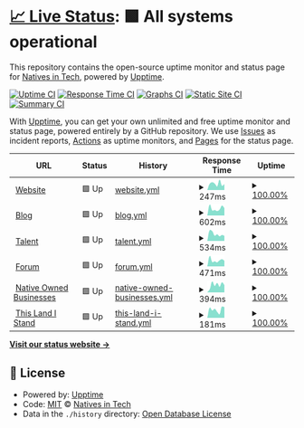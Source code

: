 # [📈 Live Status](https://nativesintech.github.io/upptime): <!--live status--> **🟩 All systems operational**

This repository contains the open-source uptime monitor and status page for [Natives in Tech](https://nativesintech.org/), powered by [Upptime](https://github.com/upptime/upptime).

[![Uptime CI](https://github.com/nativesintech/upptime/workflows/Uptime%20CI/badge.svg)](https://github.com/nativesintech/upptime/actions?query=workflow%3A%22Uptime+CI%22)
[![Response Time CI](https://github.com/nativesintech/upptime/workflows/Response%20Time%20CI/badge.svg)](https://github.com/nativesintech/upptime/actions?query=workflow%3A%22Response+Time+CI%22)
[![Graphs CI](https://github.com/nativesintech/upptime/workflows/Graphs%20CI/badge.svg)](https://github.com/nativesintech/upptime/actions?query=workflow%3A%22Graphs+CI%22)
[![Static Site CI](https://github.com/nativesintech/upptime/workflows/Static%20Site%20CI/badge.svg)](https://github.com/nativesintech/upptime/actions?query=workflow%3A%22Static+Site+CI%22)
[![Summary CI](https://github.com/nativesintech/upptime/workflows/Summary%20CI/badge.svg)](https://github.com/nativesintech/upptime/actions?query=workflow%3A%22Summary+CI%22)

With [Upptime](https://upptime.js.org), you can get your own unlimited and free uptime monitor and status page, powered entirely by a GitHub repository. We use [Issues](https://github.com/nativesintech/upptime/issues) as incident reports, [Actions](https://github.com/nativesintech/upptime/actions) as uptime monitors, and [Pages](https://nativesintech.github.io/upptime) for the status page.

<!--start: status pages-->
<!-- This summary is generated by Upptime (https://github.com/upptime/upptime) -->
<!-- Do not edit this manually, your changes will be overwritten -->
<!-- prettier-ignore -->
| URL | Status | History | Response Time | Uptime |
| --- | ------ | ------- | ------------- | ------ |
| <img alt="" src="https://icons.duckduckgo.com/ip3/nativesintech.org.ico" height="13"> [Website](https://nativesintech.org) | 🟩 Up | [website.yml](https://github.com/nativesintech/upptime/commits/HEAD/history/website.yml) | <details><summary><img alt="Response time graph" src="./graphs/website/response-time-week.png" height="20"> 247ms</summary><br><a href="https://status.nativesintech.org/history/website"><img alt="Response time 306" src="https://img.shields.io/endpoint?url=https%3A%2F%2Fraw.githubusercontent.com%2Fnativesintech%2Fupptime%2FHEAD%2Fapi%2Fwebsite%2Fresponse-time.json"></a><br><a href="https://status.nativesintech.org/history/website"><img alt="24-hour response time 227" src="https://img.shields.io/endpoint?url=https%3A%2F%2Fraw.githubusercontent.com%2Fnativesintech%2Fupptime%2FHEAD%2Fapi%2Fwebsite%2Fresponse-time-day.json"></a><br><a href="https://status.nativesintech.org/history/website"><img alt="7-day response time 247" src="https://img.shields.io/endpoint?url=https%3A%2F%2Fraw.githubusercontent.com%2Fnativesintech%2Fupptime%2FHEAD%2Fapi%2Fwebsite%2Fresponse-time-week.json"></a><br><a href="https://status.nativesintech.org/history/website"><img alt="30-day response time 347" src="https://img.shields.io/endpoint?url=https%3A%2F%2Fraw.githubusercontent.com%2Fnativesintech%2Fupptime%2FHEAD%2Fapi%2Fwebsite%2Fresponse-time-month.json"></a><br><a href="https://status.nativesintech.org/history/website"><img alt="1-year response time 306" src="https://img.shields.io/endpoint?url=https%3A%2F%2Fraw.githubusercontent.com%2Fnativesintech%2Fupptime%2FHEAD%2Fapi%2Fwebsite%2Fresponse-time-year.json"></a></details> | <details><summary><a href="https://status.nativesintech.org/history/website">100.00%</a></summary><a href="https://status.nativesintech.org/history/website"><img alt="All-time uptime 100.00%" src="https://img.shields.io/endpoint?url=https%3A%2F%2Fraw.githubusercontent.com%2Fnativesintech%2Fupptime%2FHEAD%2Fapi%2Fwebsite%2Fuptime.json"></a><br><a href="https://status.nativesintech.org/history/website"><img alt="24-hour uptime 100.00%" src="https://img.shields.io/endpoint?url=https%3A%2F%2Fraw.githubusercontent.com%2Fnativesintech%2Fupptime%2FHEAD%2Fapi%2Fwebsite%2Fuptime-day.json"></a><br><a href="https://status.nativesintech.org/history/website"><img alt="7-day uptime 100.00%" src="https://img.shields.io/endpoint?url=https%3A%2F%2Fraw.githubusercontent.com%2Fnativesintech%2Fupptime%2FHEAD%2Fapi%2Fwebsite%2Fuptime-week.json"></a><br><a href="https://status.nativesintech.org/history/website"><img alt="30-day uptime 100.00%" src="https://img.shields.io/endpoint?url=https%3A%2F%2Fraw.githubusercontent.com%2Fnativesintech%2Fupptime%2FHEAD%2Fapi%2Fwebsite%2Fuptime-month.json"></a><br><a href="https://status.nativesintech.org/history/website"><img alt="1-year uptime 100.00%" src="https://img.shields.io/endpoint?url=https%3A%2F%2Fraw.githubusercontent.com%2Fnativesintech%2Fupptime%2FHEAD%2Fapi%2Fwebsite%2Fuptime-year.json"></a></details>
| <img alt="" src="https://icons.duckduckgo.com/ip3/blog.nativesintech.org.ico" height="13"> [Blog](https://blog.nativesintech.org) | 🟩 Up | [blog.yml](https://github.com/nativesintech/upptime/commits/HEAD/history/blog.yml) | <details><summary><img alt="Response time graph" src="./graphs/blog/response-time-week.png" height="20"> 602ms</summary><br><a href="https://status.nativesintech.org/history/blog"><img alt="Response time 562" src="https://img.shields.io/endpoint?url=https%3A%2F%2Fraw.githubusercontent.com%2Fnativesintech%2Fupptime%2FHEAD%2Fapi%2Fblog%2Fresponse-time.json"></a><br><a href="https://status.nativesintech.org/history/blog"><img alt="24-hour response time 639" src="https://img.shields.io/endpoint?url=https%3A%2F%2Fraw.githubusercontent.com%2Fnativesintech%2Fupptime%2FHEAD%2Fapi%2Fblog%2Fresponse-time-day.json"></a><br><a href="https://status.nativesintech.org/history/blog"><img alt="7-day response time 602" src="https://img.shields.io/endpoint?url=https%3A%2F%2Fraw.githubusercontent.com%2Fnativesintech%2Fupptime%2FHEAD%2Fapi%2Fblog%2Fresponse-time-week.json"></a><br><a href="https://status.nativesintech.org/history/blog"><img alt="30-day response time 519" src="https://img.shields.io/endpoint?url=https%3A%2F%2Fraw.githubusercontent.com%2Fnativesintech%2Fupptime%2FHEAD%2Fapi%2Fblog%2Fresponse-time-month.json"></a><br><a href="https://status.nativesintech.org/history/blog"><img alt="1-year response time 562" src="https://img.shields.io/endpoint?url=https%3A%2F%2Fraw.githubusercontent.com%2Fnativesintech%2Fupptime%2FHEAD%2Fapi%2Fblog%2Fresponse-time-year.json"></a></details> | <details><summary><a href="https://status.nativesintech.org/history/blog">100.00%</a></summary><a href="https://status.nativesintech.org/history/blog"><img alt="All-time uptime 100.00%" src="https://img.shields.io/endpoint?url=https%3A%2F%2Fraw.githubusercontent.com%2Fnativesintech%2Fupptime%2FHEAD%2Fapi%2Fblog%2Fuptime.json"></a><br><a href="https://status.nativesintech.org/history/blog"><img alt="24-hour uptime 100.00%" src="https://img.shields.io/endpoint?url=https%3A%2F%2Fraw.githubusercontent.com%2Fnativesintech%2Fupptime%2FHEAD%2Fapi%2Fblog%2Fuptime-day.json"></a><br><a href="https://status.nativesintech.org/history/blog"><img alt="7-day uptime 100.00%" src="https://img.shields.io/endpoint?url=https%3A%2F%2Fraw.githubusercontent.com%2Fnativesintech%2Fupptime%2FHEAD%2Fapi%2Fblog%2Fuptime-week.json"></a><br><a href="https://status.nativesintech.org/history/blog"><img alt="30-day uptime 100.00%" src="https://img.shields.io/endpoint?url=https%3A%2F%2Fraw.githubusercontent.com%2Fnativesintech%2Fupptime%2FHEAD%2Fapi%2Fblog%2Fuptime-month.json"></a><br><a href="https://status.nativesintech.org/history/blog"><img alt="1-year uptime 100.00%" src="https://img.shields.io/endpoint?url=https%3A%2F%2Fraw.githubusercontent.com%2Fnativesintech%2Fupptime%2FHEAD%2Fapi%2Fblog%2Fuptime-year.json"></a></details>
| <img alt="" src="https://icons.duckduckgo.com/ip3/talent.nativesintech.org.ico" height="13"> [Talent](https://talent.nativesintech.org) | 🟩 Up | [talent.yml](https://github.com/nativesintech/upptime/commits/HEAD/history/talent.yml) | <details><summary><img alt="Response time graph" src="./graphs/talent/response-time-week.png" height="20"> 534ms</summary><br><a href="https://status.nativesintech.org/history/talent"><img alt="Response time 443" src="https://img.shields.io/endpoint?url=https%3A%2F%2Fraw.githubusercontent.com%2Fnativesintech%2Fupptime%2FHEAD%2Fapi%2Ftalent%2Fresponse-time.json"></a><br><a href="https://status.nativesintech.org/history/talent"><img alt="24-hour response time 391" src="https://img.shields.io/endpoint?url=https%3A%2F%2Fraw.githubusercontent.com%2Fnativesintech%2Fupptime%2FHEAD%2Fapi%2Ftalent%2Fresponse-time-day.json"></a><br><a href="https://status.nativesintech.org/history/talent"><img alt="7-day response time 534" src="https://img.shields.io/endpoint?url=https%3A%2F%2Fraw.githubusercontent.com%2Fnativesintech%2Fupptime%2FHEAD%2Fapi%2Ftalent%2Fresponse-time-week.json"></a><br><a href="https://status.nativesintech.org/history/talent"><img alt="30-day response time 472" src="https://img.shields.io/endpoint?url=https%3A%2F%2Fraw.githubusercontent.com%2Fnativesintech%2Fupptime%2FHEAD%2Fapi%2Ftalent%2Fresponse-time-month.json"></a><br><a href="https://status.nativesintech.org/history/talent"><img alt="1-year response time 443" src="https://img.shields.io/endpoint?url=https%3A%2F%2Fraw.githubusercontent.com%2Fnativesintech%2Fupptime%2FHEAD%2Fapi%2Ftalent%2Fresponse-time-year.json"></a></details> | <details><summary><a href="https://status.nativesintech.org/history/talent">100.00%</a></summary><a href="https://status.nativesintech.org/history/talent"><img alt="All-time uptime 100.00%" src="https://img.shields.io/endpoint?url=https%3A%2F%2Fraw.githubusercontent.com%2Fnativesintech%2Fupptime%2FHEAD%2Fapi%2Ftalent%2Fuptime.json"></a><br><a href="https://status.nativesintech.org/history/talent"><img alt="24-hour uptime 100.00%" src="https://img.shields.io/endpoint?url=https%3A%2F%2Fraw.githubusercontent.com%2Fnativesintech%2Fupptime%2FHEAD%2Fapi%2Ftalent%2Fuptime-day.json"></a><br><a href="https://status.nativesintech.org/history/talent"><img alt="7-day uptime 100.00%" src="https://img.shields.io/endpoint?url=https%3A%2F%2Fraw.githubusercontent.com%2Fnativesintech%2Fupptime%2FHEAD%2Fapi%2Ftalent%2Fuptime-week.json"></a><br><a href="https://status.nativesintech.org/history/talent"><img alt="30-day uptime 100.00%" src="https://img.shields.io/endpoint?url=https%3A%2F%2Fraw.githubusercontent.com%2Fnativesintech%2Fupptime%2FHEAD%2Fapi%2Ftalent%2Fuptime-month.json"></a><br><a href="https://status.nativesintech.org/history/talent"><img alt="1-year uptime 100.00%" src="https://img.shields.io/endpoint?url=https%3A%2F%2Fraw.githubusercontent.com%2Fnativesintech%2Fupptime%2FHEAD%2Fapi%2Ftalent%2Fuptime-year.json"></a></details>
| <img alt="" src="https://icons.duckduckgo.com/ip3/forum.nativesintech.org.ico" height="13"> [Forum](https://forum.nativesintech.org) | 🟩 Up | [forum.yml](https://github.com/nativesintech/upptime/commits/HEAD/history/forum.yml) | <details><summary><img alt="Response time graph" src="./graphs/forum/response-time-week.png" height="20"> 471ms</summary><br><a href="https://status.nativesintech.org/history/forum"><img alt="Response time 574" src="https://img.shields.io/endpoint?url=https%3A%2F%2Fraw.githubusercontent.com%2Fnativesintech%2Fupptime%2FHEAD%2Fapi%2Fforum%2Fresponse-time.json"></a><br><a href="https://status.nativesintech.org/history/forum"><img alt="24-hour response time 439" src="https://img.shields.io/endpoint?url=https%3A%2F%2Fraw.githubusercontent.com%2Fnativesintech%2Fupptime%2FHEAD%2Fapi%2Fforum%2Fresponse-time-day.json"></a><br><a href="https://status.nativesintech.org/history/forum"><img alt="7-day response time 471" src="https://img.shields.io/endpoint?url=https%3A%2F%2Fraw.githubusercontent.com%2Fnativesintech%2Fupptime%2FHEAD%2Fapi%2Fforum%2Fresponse-time-week.json"></a><br><a href="https://status.nativesintech.org/history/forum"><img alt="30-day response time 545" src="https://img.shields.io/endpoint?url=https%3A%2F%2Fraw.githubusercontent.com%2Fnativesintech%2Fupptime%2FHEAD%2Fapi%2Fforum%2Fresponse-time-month.json"></a><br><a href="https://status.nativesintech.org/history/forum"><img alt="1-year response time 574" src="https://img.shields.io/endpoint?url=https%3A%2F%2Fraw.githubusercontent.com%2Fnativesintech%2Fupptime%2FHEAD%2Fapi%2Fforum%2Fresponse-time-year.json"></a></details> | <details><summary><a href="https://status.nativesintech.org/history/forum">100.00%</a></summary><a href="https://status.nativesintech.org/history/forum"><img alt="All-time uptime 100.00%" src="https://img.shields.io/endpoint?url=https%3A%2F%2Fraw.githubusercontent.com%2Fnativesintech%2Fupptime%2FHEAD%2Fapi%2Fforum%2Fuptime.json"></a><br><a href="https://status.nativesintech.org/history/forum"><img alt="24-hour uptime 100.00%" src="https://img.shields.io/endpoint?url=https%3A%2F%2Fraw.githubusercontent.com%2Fnativesintech%2Fupptime%2FHEAD%2Fapi%2Fforum%2Fuptime-day.json"></a><br><a href="https://status.nativesintech.org/history/forum"><img alt="7-day uptime 100.00%" src="https://img.shields.io/endpoint?url=https%3A%2F%2Fraw.githubusercontent.com%2Fnativesintech%2Fupptime%2FHEAD%2Fapi%2Fforum%2Fuptime-week.json"></a><br><a href="https://status.nativesintech.org/history/forum"><img alt="30-day uptime 100.00%" src="https://img.shields.io/endpoint?url=https%3A%2F%2Fraw.githubusercontent.com%2Fnativesintech%2Fupptime%2FHEAD%2Fapi%2Fforum%2Fuptime-month.json"></a><br><a href="https://status.nativesintech.org/history/forum"><img alt="1-year uptime 100.00%" src="https://img.shields.io/endpoint?url=https%3A%2F%2Fraw.githubusercontent.com%2Fnativesintech%2Fupptime%2FHEAD%2Fapi%2Fforum%2Fuptime-year.json"></a></details>
| <img alt="" src="https://icons.duckduckgo.com/ip3/businesses.bynatives.app.ico" height="13"> [Native Owned Businesses](https://businesses.bynatives.app) | 🟩 Up | [native-owned-businesses.yml](https://github.com/nativesintech/upptime/commits/HEAD/history/native-owned-businesses.yml) | <details><summary><img alt="Response time graph" src="./graphs/native-owned-businesses/response-time-week.png" height="20"> 394ms</summary><br><a href="https://status.nativesintech.org/history/native-owned-businesses"><img alt="Response time 487" src="https://img.shields.io/endpoint?url=https%3A%2F%2Fraw.githubusercontent.com%2Fnativesintech%2Fupptime%2FHEAD%2Fapi%2Fnative-owned-businesses%2Fresponse-time.json"></a><br><a href="https://status.nativesintech.org/history/native-owned-businesses"><img alt="24-hour response time 379" src="https://img.shields.io/endpoint?url=https%3A%2F%2Fraw.githubusercontent.com%2Fnativesintech%2Fupptime%2FHEAD%2Fapi%2Fnative-owned-businesses%2Fresponse-time-day.json"></a><br><a href="https://status.nativesintech.org/history/native-owned-businesses"><img alt="7-day response time 394" src="https://img.shields.io/endpoint?url=https%3A%2F%2Fraw.githubusercontent.com%2Fnativesintech%2Fupptime%2FHEAD%2Fapi%2Fnative-owned-businesses%2Fresponse-time-week.json"></a><br><a href="https://status.nativesintech.org/history/native-owned-businesses"><img alt="30-day response time 615" src="https://img.shields.io/endpoint?url=https%3A%2F%2Fraw.githubusercontent.com%2Fnativesintech%2Fupptime%2FHEAD%2Fapi%2Fnative-owned-businesses%2Fresponse-time-month.json"></a><br><a href="https://status.nativesintech.org/history/native-owned-businesses"><img alt="1-year response time 487" src="https://img.shields.io/endpoint?url=https%3A%2F%2Fraw.githubusercontent.com%2Fnativesintech%2Fupptime%2FHEAD%2Fapi%2Fnative-owned-businesses%2Fresponse-time-year.json"></a></details> | <details><summary><a href="https://status.nativesintech.org/history/native-owned-businesses">100.00%</a></summary><a href="https://status.nativesintech.org/history/native-owned-businesses"><img alt="All-time uptime 100.00%" src="https://img.shields.io/endpoint?url=https%3A%2F%2Fraw.githubusercontent.com%2Fnativesintech%2Fupptime%2FHEAD%2Fapi%2Fnative-owned-businesses%2Fuptime.json"></a><br><a href="https://status.nativesintech.org/history/native-owned-businesses"><img alt="24-hour uptime 100.00%" src="https://img.shields.io/endpoint?url=https%3A%2F%2Fraw.githubusercontent.com%2Fnativesintech%2Fupptime%2FHEAD%2Fapi%2Fnative-owned-businesses%2Fuptime-day.json"></a><br><a href="https://status.nativesintech.org/history/native-owned-businesses"><img alt="7-day uptime 100.00%" src="https://img.shields.io/endpoint?url=https%3A%2F%2Fraw.githubusercontent.com%2Fnativesintech%2Fupptime%2FHEAD%2Fapi%2Fnative-owned-businesses%2Fuptime-week.json"></a><br><a href="https://status.nativesintech.org/history/native-owned-businesses"><img alt="30-day uptime 100.00%" src="https://img.shields.io/endpoint?url=https%3A%2F%2Fraw.githubusercontent.com%2Fnativesintech%2Fupptime%2FHEAD%2Fapi%2Fnative-owned-businesses%2Fuptime-month.json"></a><br><a href="https://status.nativesintech.org/history/native-owned-businesses"><img alt="1-year uptime 100.00%" src="https://img.shields.io/endpoint?url=https%3A%2F%2Fraw.githubusercontent.com%2Fnativesintech%2Fupptime%2FHEAD%2Fapi%2Fnative-owned-businesses%2Fuptime-year.json"></a></details>
| <img alt="" src="https://icons.duckduckgo.com/ip3/thislandistand.app.ico" height="13"> [This Land I Stand](https://thislandistand.app/) | 🟩 Up | [this-land-i-stand.yml](https://github.com/nativesintech/upptime/commits/HEAD/history/this-land-i-stand.yml) | <details><summary><img alt="Response time graph" src="./graphs/this-land-i-stand/response-time-week.png" height="20"> 181ms</summary><br><a href="https://status.nativesintech.org/history/this-land-i-stand"><img alt="Response time 267" src="https://img.shields.io/endpoint?url=https%3A%2F%2Fraw.githubusercontent.com%2Fnativesintech%2Fupptime%2FHEAD%2Fapi%2Fthis-land-i-stand%2Fresponse-time.json"></a><br><a href="https://status.nativesintech.org/history/this-land-i-stand"><img alt="24-hour response time 237" src="https://img.shields.io/endpoint?url=https%3A%2F%2Fraw.githubusercontent.com%2Fnativesintech%2Fupptime%2FHEAD%2Fapi%2Fthis-land-i-stand%2Fresponse-time-day.json"></a><br><a href="https://status.nativesintech.org/history/this-land-i-stand"><img alt="7-day response time 181" src="https://img.shields.io/endpoint?url=https%3A%2F%2Fraw.githubusercontent.com%2Fnativesintech%2Fupptime%2FHEAD%2Fapi%2Fthis-land-i-stand%2Fresponse-time-week.json"></a><br><a href="https://status.nativesintech.org/history/this-land-i-stand"><img alt="30-day response time 262" src="https://img.shields.io/endpoint?url=https%3A%2F%2Fraw.githubusercontent.com%2Fnativesintech%2Fupptime%2FHEAD%2Fapi%2Fthis-land-i-stand%2Fresponse-time-month.json"></a><br><a href="https://status.nativesintech.org/history/this-land-i-stand"><img alt="1-year response time 267" src="https://img.shields.io/endpoint?url=https%3A%2F%2Fraw.githubusercontent.com%2Fnativesintech%2Fupptime%2FHEAD%2Fapi%2Fthis-land-i-stand%2Fresponse-time-year.json"></a></details> | <details><summary><a href="https://status.nativesintech.org/history/this-land-i-stand">100.00%</a></summary><a href="https://status.nativesintech.org/history/this-land-i-stand"><img alt="All-time uptime 100.00%" src="https://img.shields.io/endpoint?url=https%3A%2F%2Fraw.githubusercontent.com%2Fnativesintech%2Fupptime%2FHEAD%2Fapi%2Fthis-land-i-stand%2Fuptime.json"></a><br><a href="https://status.nativesintech.org/history/this-land-i-stand"><img alt="24-hour uptime 100.00%" src="https://img.shields.io/endpoint?url=https%3A%2F%2Fraw.githubusercontent.com%2Fnativesintech%2Fupptime%2FHEAD%2Fapi%2Fthis-land-i-stand%2Fuptime-day.json"></a><br><a href="https://status.nativesintech.org/history/this-land-i-stand"><img alt="7-day uptime 100.00%" src="https://img.shields.io/endpoint?url=https%3A%2F%2Fraw.githubusercontent.com%2Fnativesintech%2Fupptime%2FHEAD%2Fapi%2Fthis-land-i-stand%2Fuptime-week.json"></a><br><a href="https://status.nativesintech.org/history/this-land-i-stand"><img alt="30-day uptime 100.00%" src="https://img.shields.io/endpoint?url=https%3A%2F%2Fraw.githubusercontent.com%2Fnativesintech%2Fupptime%2FHEAD%2Fapi%2Fthis-land-i-stand%2Fuptime-month.json"></a><br><a href="https://status.nativesintech.org/history/this-land-i-stand"><img alt="1-year uptime 100.00%" src="https://img.shields.io/endpoint?url=https%3A%2F%2Fraw.githubusercontent.com%2Fnativesintech%2Fupptime%2FHEAD%2Fapi%2Fthis-land-i-stand%2Fuptime-year.json"></a></details>

<!--end: status pages-->

[**Visit our status website →**](https://nativesintech.github.io/upptime)

## 📄 License

- Powered by: [Upptime](https://github.com/upptime/upptime)
- Code: [MIT](./LICENSE) © [Natives in Tech](https://nativesintech.org/)
- Data in the `./history` directory: [Open Database License](https://opendatacommons.org/licenses/odbl/1-0/)
